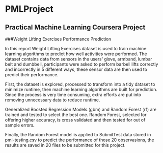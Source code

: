 # PMLProject

## Practical Machine Learning Coursera Project

###Weight Lifting Exercises Performance Prediction

In this report Weight Lifting Exercises dataset is used to train machine learning algorithms to predict how well activities were performed. The dataset contains data from sensors in the users' glove, armband, lumbar belt and dumbbell, participants were asked to perform barbell lifts correctly and incorrectly in 5 different ways, these sensor data are then used to predict their performance. 

First, the dataset is explored, processed to transform into a tidy dataset to minimize runtime, then machine learning algorithms are built for prediction. Since the process is very time consuming, extra efforts are put into removing unnecessary data to reduce runtime.

Generalized Boosted Regression Models (gbm) and Random Forest (rf) are trained and tested to select the best one. Random Forest, selected for offering  higher accuracy, is cross validated and then tested for out of sample errors.

Finally, the Random Forest model is applied to SubmitTest data stored in pml-testing.csv to predict the performance of those 20 observasions, the results are saved in 20 files to be submitted for this project.

